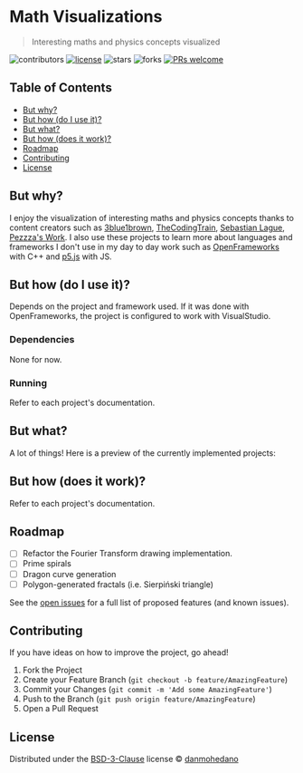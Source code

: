 # Math Visualizations

> Interesting maths and physics concepts visualized


<!-- Project Shields -->
![contributors](https://img.shields.io/github/contributors/danmohedano/math-vis.svg?style=flat-square) [![license](https://img.shields.io/github/license/danmohedano/math-vis.svg?style=flat-square)](https://github.com/danmohedano/math-vis/blob/main/LICENSE) ![stars](https://img.shields.io/github/stars/danmohedano/math-vis.svg?style=flat-square) ![forks](https://img.shields.io/github/forks/danmohedano/math-vis.svg?style=flat-square) [![PRs welcome](https://img.shields.io/badge/PRs-welcome!-green.svg)](https://github.com/danmohedano/math-vis/issues)

<!-- TOC -->
## Table of Contents

- [But why?](#but-why)
- [But how (do I use it)?](#but-how-do-i-use-it)
- [But what?](#but-what)
- [But how (does it work)?](#but-how-does-it-work)
- [Roadmap](#roadmap)
- [Contributing](#contributing)
- [License](#license)

## But why?

I enjoy the visualization of interesting maths and physics concepts thanks to content creators such as [3blue1brown](https://www.youtube.com/@3blue1brown), [TheCodingTrain](https://www.youtube.com/@TheCodingTrain), [Sebastian Lague](https://www.youtube.com/@SebastianLague), [Pezzza's Work](https://www.youtube.com/@PezzzasWork). I also use these projects to learn more about languages and frameworks I don't use in my day to day work such as [OpenFrameworks](https://openframeworks.cc/) with C++ and [p5.js](https://p5js.org/) with JS. 

## But how (do I use it)?

Depends on the project and framework used. If it was done with OpenFrameworks, the project is configured to work with VisualStudio.

### Dependencies

None for now.

### Running

Refer to each project's documentation.

## But what?

A lot of things! Here is a preview of the currently implemented projects:


## But how (does it work)?

Refer to each project's documentation.

## Roadmap

- [ ] Refactor the Fourier Transform drawing implementation.
- [ ] Prime spirals
- [ ] Dragon curve generation
- [ ] Polygon-generated fractals (i.e. Sierpiński triangle)

See the [open issues](https://github.com/danmohedano/math-vis/issues) for a full list of proposed features (and known issues). 

## Contributing

If you have ideas on how to improve the project, go ahead!

1. Fork the Project
2. Create your Feature Branch (`git checkout -b feature/AmazingFeature`)
3. Commit your Changes (`git commit -m 'Add some AmazingFeature'`)
4. Push to the Branch (`git push origin feature/AmazingFeature`)
5. Open a Pull Request

## License

Distributed under the [BSD-3-Clause](https://github.com/danmohedano/math-vis/blob/main/LICENSE) license © [danmohedano](https://github.com/danmohedano)